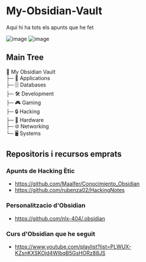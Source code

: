 # My-Obsidian-Vault

Aqui hi ha tots els apunts que he fet<br>

![image](https://github.com/user-attachments/assets/d83be0e9-0162-4917-bffe-92ddfbe58dac)
![image](https://github.com/user-attachments/assets/0759b8ed-32b2-44fb-9091-9c4a014577d1)


## Main Tree

📂 My Obsidian Vault<br>
├─ 📱 Applications<br>
├─ 🗄️ Databases<br>
├─ 🛠️ Development<br>
├─ 🎮 Gaming<br>
├─ 🔒 Hacking<br>
├─ 🔧 Hardware<br>
├─ 🌐 Networking<br>
└─ 🖥️ Systems

## Repositoris i recursos emprats

### Apunts de Hacking Ètic
- https://github.com/Maalfer/Conocimiento_Obsidian
- https://github.com/rubenza02/HackingNotes

### Personalitzacio d'Obsidian
- https://github.com/nlx-404/.obsidian

### Curs d'Obsidian que he seguit
- https://www.youtube.com/playlist?list=PLWUX-KZsnKXSKOjd4WIbqB5GsHORz88JS
